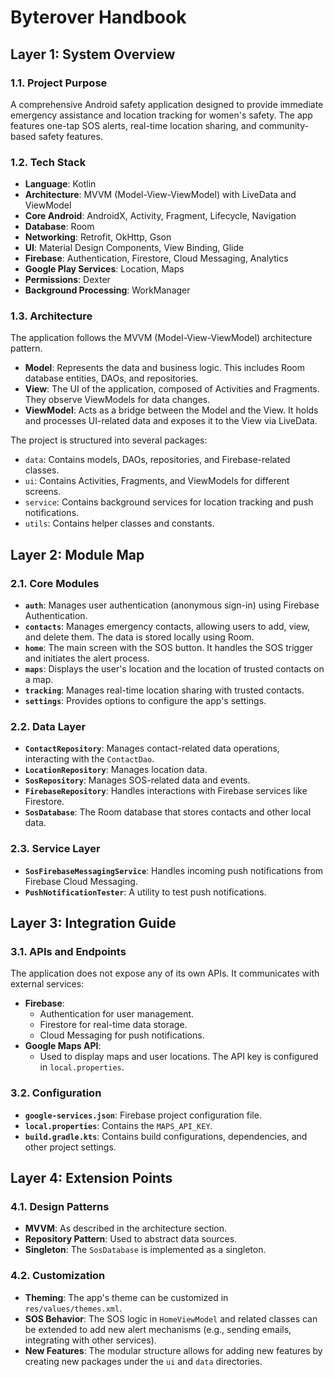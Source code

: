 # Byterover Handbook

## Layer 1: System Overview

### 1.1. Project Purpose

A comprehensive Android safety application designed to provide immediate emergency assistance and location tracking for women's safety. The app features one-tap SOS alerts, real-time location sharing, and community-based safety features.

### 1.2. Tech Stack

-   **Language**: Kotlin
-   **Architecture**: MVVM (Model-View-ViewModel) with LiveData and ViewModel
-   **Core Android**: AndroidX, Activity, Fragment, Lifecycle, Navigation
-   **Database**: Room
-   **Networking**: Retrofit, OkHttp, Gson
-   **UI**: Material Design Components, View Binding, Glide
-   **Firebase**: Authentication, Firestore, Cloud Messaging, Analytics
-   **Google Play Services**: Location, Maps
-   **Permissions**: Dexter
-   **Background Processing**: WorkManager

### 1.3. Architecture

The application follows the MVVM (Model-View-ViewModel) architecture pattern.

-   **Model**: Represents the data and business logic. This includes Room database entities, DAOs, and repositories.
-   **View**: The UI of the application, composed of Activities and Fragments. They observe ViewModels for data changes.
-   **ViewModel**: Acts as a bridge between the Model and the View. It holds and processes UI-related data and exposes it to the View via LiveData.

The project is structured into several packages:

-   `data`: Contains models, DAOs, repositories, and Firebase-related classes.
-   `ui`: Contains Activities, Fragments, and ViewModels for different screens.
-   `service`: Contains background services for location tracking and push notifications.
-   `utils`: Contains helper classes and constants.

## Layer 2: Module Map

### 2.1. Core Modules

-   **`auth`**: Manages user authentication (anonymous sign-in) using Firebase Authentication.
-   **`contacts`**: Manages emergency contacts, allowing users to add, view, and delete them. The data is stored locally using Room.
-   **`home`**: The main screen with the SOS button. It handles the SOS trigger and initiates the alert process.
-   **`maps`**: Displays the user's location and the location of trusted contacts on a map.
-   **`tracking`**: Manages real-time location sharing with trusted contacts.
-   **`settings`**: Provides options to configure the app's settings.

### 2.2. Data Layer

-   **`ContactRepository`**: Manages contact-related data operations, interacting with the `ContactDao`.
-   **`LocationRepository`**: Manages location data.
-   **`SosRepository`**: Manages SOS-related data and events.
-   **`FirebaseRepository`**: Handles interactions with Firebase services like Firestore.
-   **`SosDatabase`**: The Room database that stores contacts and other local data.

### 2.3. Service Layer

-   **`SosFirebaseMessagingService`**: Handles incoming push notifications from Firebase Cloud Messaging.
-   **`PushNotificationTester`**: A utility to test push notifications.

## Layer 3: Integration Guide

### 3.1. APIs and Endpoints

The application does not expose any of its own APIs. It communicates with external services:

-   **Firebase**:
    -   Authentication for user management.
    -   Firestore for real-time data storage.
    -   Cloud Messaging for push notifications.
-   **Google Maps API**:
    -   Used to display maps and user locations. The API key is configured in `local.properties`.

### 3.2. Configuration

-   **`google-services.json`**: Firebase project configuration file.
-   **`local.properties`**: Contains the `MAPS_API_KEY`.
-   **`build.gradle.kts`**: Contains build configurations, dependencies, and other project settings.

## Layer 4: Extension Points

### 4.1. Design Patterns

-   **MVVM**: As described in the architecture section.
-   **Repository Pattern**: Used to abstract data sources.
-   **Singleton**: The `SosDatabase` is implemented as a singleton.

### 4.2. Customization

-   **Theming**: The app's theme can be customized in `res/values/themes.xml`.
-   **SOS Behavior**: The SOS logic in `HomeViewModel` and related classes can be extended to add new alert mechanisms (e.g., sending emails, integrating with other services).
-   **New Features**: The modular structure allows for adding new features by creating new packages under the `ui` and `data` directories.